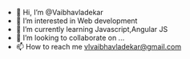 - 👋 Hi, I’m @Vaibhavladekar
- 👀 I’m interested in Web development
- 🌱 I’m currently learning Javascript,Angular JS
- 💞️ I’m looking to collaborate on ...
- 📫 How to reach me vlvaibhavladekar@gmail.com

<!---
Vaibhavladekar1996/Vaibhavladekar1996 is a ✨ special ✨ repository because its `README.md` (this file) appears on your GitHub profile.
You can click the Preview link to take a look at your changes.
--->
